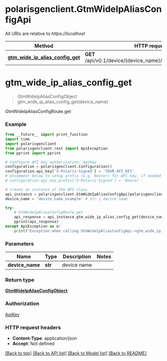 # polarisgenclient.GtmWideIpAliasConfigApi

All URIs are relative to *https://localhost*

Method | HTTP request | Description
------------- | ------------- | -------------
[**gtm_wide_ip_alias_config_get**](GtmWideIpAliasConfigApi.md#gtm_wide_ip_alias_config_get) | **GET** /api/v0.1/device/{device_name}/gtm/wideip/alias/config | GtmWideIpAliasConfigRoute.get


# **gtm_wide_ip_alias_config_get**
> GtmWideIpAliasConfigObject gtm_wide_ip_alias_config_get(device_name)

GtmWideIpAliasConfigRoute.get

### Example
```python
from __future__ import print_function
import time
import polarisgenclient
from polarisgenclient.rest import ApiException
from pprint import pprint

# Configure API key authorization: ApiKey
configuration = polarisgenclient.Configuration()
configuration.api_key['X-Polaris-Signed'] = 'YOUR_API_KEY'
# Uncomment below to setup prefix (e.g. Bearer) for API key, if needed
# configuration.api_key_prefix['X-Polaris-Signed'] = 'Bearer'

# create an instance of the API class
api_instance = polarisgenclient.GtmWideIpAliasConfigApi(polarisgenclient.ApiClient(configuration))
device_name = 'device_name_example' # str | device name

try:
    # GtmWideIpAliasConfigRoute.get
    api_response = api_instance.gtm_wide_ip_alias_config_get(device_name)
    pprint(api_response)
except ApiException as e:
    print("Exception when calling GtmWideIpAliasConfigApi->gtm_wide_ip_alias_config_get: %s\n" % e)
```

### Parameters

Name | Type | Description  | Notes
------------- | ------------- | ------------- | -------------
 **device_name** | **str**| device name | 

### Return type

[**GtmWideIpAliasConfigObject**](GtmWideIpAliasConfigObject.md)

### Authorization

[ApiKey](../README.md#ApiKey)

### HTTP request headers

 - **Content-Type**: application/json
 - **Accept**: Not defined

[[Back to top]](#) [[Back to API list]](../README.md#documentation-for-api-endpoints) [[Back to Model list]](../README.md#documentation-for-models) [[Back to README]](../README.md)

